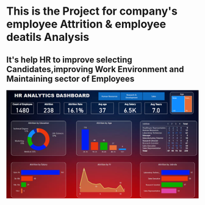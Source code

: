 # This is the Project for company's employee Attrition & employee deatils Analysis 
## It's help HR to improve selecting Candidates,improving Work Environment and Maintaining sector of Employees
![alt text](https://github.com/Zeetwo/HR-Analytics-Dashboard/blob/main/Power%20BI%20Desktop%2001.png)
